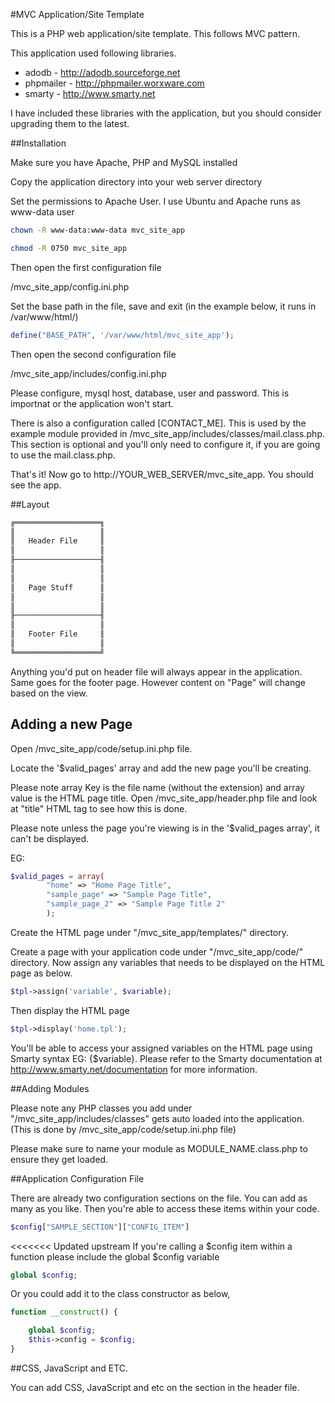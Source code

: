 #MVC Application/Site Template

This is a PHP web application/site template. This follows MVC pattern.

This application used following libraries.

* adodb - http://adodb.sourceforge.net
* phpmailer - http://phpmailer.worxware.com
* smarty - http://www.smarty.net

I have included these libraries with the application, but you should consider upgrading them to the latest.

##Installation

Make sure you have Apache, PHP and MySQL installed

Copy the application directory into your web server directory

Set the permissions to Apache User. I use Ubuntu and Apache runs as www-data user

```bash
chown -R www-data:www-data mvc_site_app

chmod -R 0750 mvc_site_app
```

Then open the first configuration file

/mvc_site_app/config.ini.php

Set the base path in the file, save and exit (in the example below, it runs in /var/www/html/)

```php
define("BASE_PATH", '/var/www/html/mvc_site_app');
```

Then open the second configuration file

/mvc_site_app/includes/config.ini.php

Please configure, mysql host, database, user and password. This is importnat or the application won't start.

There is also a configuration called [CONTACT_ME]. This is used by the example module provided in /mvc_site_app/includes/classes/mail.class.php. This section is optional and you'll only need to configure it, if you are going to use the mail.class.php.

That's it! Now go to http://YOUR_WEB_SERVER/mvc_site_app. You should see the app.

##Layout

```html
╔═══════════════════╗
║                   ║
║   Header File     ║
║                   ║
╟───────────────────╢
║                   ║
║                   ║
║   Page Stuff      ║
║                   ║
║                   ║
╟───────────────────╢
║                   ║
║   Footer File     ║
║                   ║
╚═══════════════════╝
```

Anything you'd put on header file will always appear in the application. Same goes for the footer page. However content on "Page" will change based on the view.

## Adding a new Page

Open /mvc_site_app/code/setup.ini.php file.

Locate the '$valid_pages' array and add the new page you'll be creating.

Please note array Key is the file name (without the extension) and array value is the HTML page title. Open /mvc_site_app/header.php file and look at "title" HTML tag to see how this is done. 

Please note unless the page you're viewing is in the '$valid_pages array', it can't be displayed.

EG: 

```php
$valid_pages = array(
		"home" => "Home Page Title",
		"sample_page" => "Sample Page Title",
		"sample_page_2" => "Sample Page Title 2"
		);
```

Create the HTML page under "/mvc_site_app/templates/" directory.

Create a page with your application code under "/mvc_site_app/code/" directory. Now assign any variables that needs to be displayed on the HTML page as below.

```php
$tpl->assign('variable', $variable);
```

Then display the HTML page

```php
$tpl->display('home.tpl');
```

You'll be able to access your assigned variables on the HTML page using Smarty syntax EG: {$variable}. Please refer to the Smarty documentation at http://www.smarty.net/documentation for more information.

##Adding Modules

Please note any PHP classes you add under "/mvc_site_app/includes/classes" gets auto loaded into the application. (This is done by /mvc_site_app/code/setup.ini.php file)

Please make sure to name your module as MODULE_NAME.class.php to ensure they get loaded.

##Application Configuration File

There are already two configuration sections on the file. You can add as many as you like. Then you're able to access these items within your code.

```php
$config["SAMPLE_SECTION"]["CONFIG_ITEM"]
```

<<<<<<< Updated upstream
If you're calling a $config item within a function please include the global $config variable

```php
global $config;
```

Or you could add it to the class constructor as below,

```php
function __construct() {

	global $config;
	$this->config = $config;
}
```

##CSS, JavaScript and ETC.

You can add CSS, JavaScript and etc on the <head> section in the header file.
